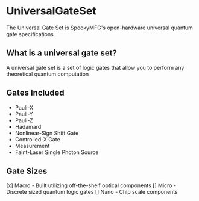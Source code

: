 # UniversalGateSet
The Universal Gate Set is SpookyMFG's open-hardware universal quantum gate specifications.

## What is a universal gate set?
A universal gate set is a set of logic gates that allow you to perform any theoretical quantum computation

## Gates Included
* Pauli-X
* Pauli-Y
* Pauli-Z
* Hadamard
* Nonlinear-Sign Shift Gate
* Controlled-X Gate
* Measurement
* Faint-Laser Single Photon Source

## Gate Sizes
[x] Macro - Built utilizing off-the-shelf optical components
[] Micro - Discrete sized quantum logic gates
[] Nano - Chip scale components

